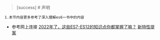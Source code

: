  >[success] # 声明
~~~
1.本节内容更多参考了深入理解es6一书中的内容
~~~
* 参考网上连接
[2022年了，这些ES7-ES12的知识点你都掌握了嘛？](https://juejin.cn/post/7046217976176967711#heading-30)
[新特性提案](https://github.com/tc39/proposals/blob/HEAD/finished-proposals.md)
